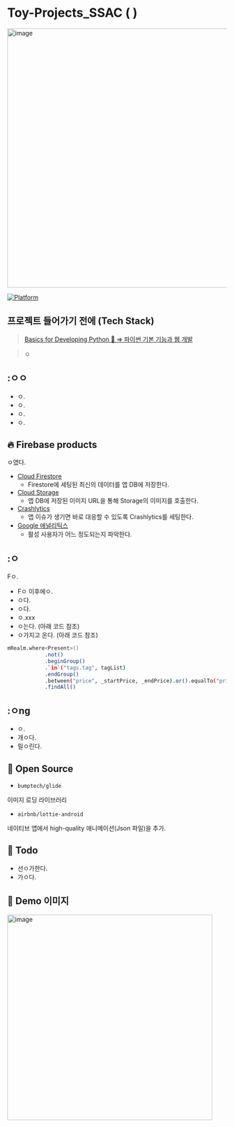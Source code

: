 # Toy-Projects_SSAC ( )

<img width="594" alt="image" src="https://user-images.githubusercontent.com/68671394/129550790-755a0976-72c5-4ce5-b188-0a96702688ee.png">

[![Platform](https://img.shields.io/badge/platform-Android-green.svg) ]()


## 프로젝트 들어가기 전에 (Tech Stack) 
> [Basics for Developing Python 🐉 => 파이썬 기본 기능과 웹 개발 ](https://github.com/lechangjun/Toy-Projects_SSAC/tree/main/WEB_development)


> ㅇ

## :ㅇㅇ

- ㅇ.
- ㅇ.
- ㅇ.
- ㅇ.

## :fire: Firebase products

ㅇ였다.

- [Cloud Firestore](https://firebase.google.com/products/firestore?hl=ko)
  - Firestore에 세팅된 최신의 데이터를 앱 DB에 저장한다.
- [Cloud Storage](https://firebase.google.com/products/storage?hl=ko)
  - 앱 DB에 저장된 이미지 URL을 통해 Storage의 이미지를 호출한다.
- [Crashlytics](https://firebase.google.com/products/crashlytics?hl=ko)
  - 앱 이슈가 생기면 바로 대응할 수 있도록 Crashlytics를 세팅한다.
- [Google 애널리틱스](https://firebase.google.com/products/analytics?hl=ko)
  - 활성 사용자가 어느 정도되는지 파악한다.


## :ㅇ

Fㅇ.

- Fㅇ 이후에ㅇ.
- ㅇ다.
- ㅇ다.
- ㅇ.xxx
- ㅇ는다. (아래 코드 참조)
- ㅇ가지고 온다. (아래 코드 참조)

```bash
mRealm.where<Present>()
            .not()
            .beginGroup()
            .`in`("tags.tag", tagList)
            .endGroup()
            .between("price", _startPrice, _endPrice).or().equalTo("price",0L)
            .findAll()
```


## :ㅇng
- ㅇ.
- 개ㅇ다.
- 릴ㅇ린다.


## :open_file_folder: Open Source

- `bumptech/glide`

이미지 로딩 라이브러리

- `airbnb/lottie-android`

네이티브 앱에서 high-quality 애니메이션(Json 파일)을 추가.


## :whale: Todo

- 선ㅇ가한다.
- 가ㅇ다.


## :baby_chick: Demo 이미지
<p float="left">
 <img width="471" alt="image" src="https://user-images.githubusercontent.com/68671394/129550491-0e06e6ac-1eab-43d8-b482-7a8235331b06.png">

</p>

